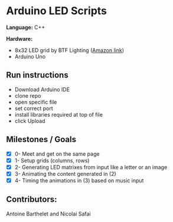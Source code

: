 # Arduino LED Scripts

**Language:** C++

**Hardware:** 
- 8x32 LED grid by BTF Lighting ([Amazon link](https://smile.amazon.com/gp/product/B01DC0IPVU/ref=oh_aui_search_detailpage?ie=UTF8&psc=1))
- Arduino Uno

## Run instructions
- Download Arduino IDE
- clone repo
- open specific file
- set correct port
- install libraries required at top of file
- click Upload

## Milestones / Goals

- [x] 0- Meet and get on the same page
- [x] 1- Setup grids (columns, rows)
- [x] 2- Generating LED matrixes from input like a letter or an image
- [x] 3- Animating the content generated in (2)
- [x] 4- Timing the animations in (3) based on music input

## Contributors:
Antoine Barthelet and Nicolai Safai